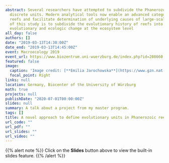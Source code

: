 ```yaml
---
abstract: Several researchers have attempted to subdivide the Phanerozoic record of reefs into
  discrete units. Modern analytical tools now enable an advanced categorization of Phanerozoic
  reefs and facilitate determination of underlying causes of large-scale reef evolution. The aim
  of this study is to subdivide the evolutionary history of reefs into discrete units to quantify
  evolutionary and ecologic change at the ecosystem level
all_day: false
authors: []
date: "2019-03-13T14:30:00Z"
date_end: "2019-03-13T14:45:00Z"
event: Macroecology 2019
event_url: https://www.biozentrum.uni-wuerzburg.de/index.php?id=208660
featured: false
image:
  caption: 'Image credit: [**Emilia Jarochowska**](https://www.gzn.nat.fau.de/palaeontologie/team/wissenschaftler/jarochowska/)'
  focal_point: Right
links: null
location: Germany, Biocenter of the University of Würzburg
math: true
projects: null
publishDate: "2020-07-01T00:00:00Z"
slides: null
summary: A talk about a project from my master program.
tags: []
title: A novel approach to define evolutionary units in Phanerozoic reefs.
url_code: ""
url_pdf: ""
url_slides: ""
url_video: ""
---
```


{{% alert note %}}
Click on the **Slides** button above to view the built-in slides feature.
{{% /alert %}}
